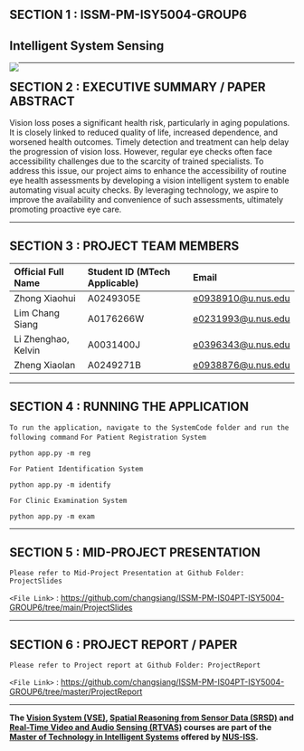 ## SECTION 1 : ISSM-PM-ISY5004-GROUP6
## Intelligent System Sensing

<img src="static/cover.png"
     style="float: left; margin-right: 0px;" />

---  

## SECTION 2 : EXECUTIVE SUMMARY / PAPER ABSTRACT

Vision loss poses a significant health risk, particularly in aging populations. It is closely linked to reduced quality of life, increased dependence, and worsened health outcomes. Timely detection and treatment can help delay the progression of vision loss. However, regular eye checks often face accessibility challenges due to the scarcity of trained specialists. To address this issue, our project aims to enhance the accessibility of routine eye health assessments by developing a vision intelligent system to enable automating visual acuity checks. By leveraging technology, we aspire to improve the availability and convenience of such assessments, ultimately promoting proactive eye care. 

---

## SECTION 3 : PROJECT TEAM MEMBERS

| Official Full Name  | Student ID (MTech Applicable)  | Email |
| :------------ |:--------------- |:-----|
| Zhong Xiaohui | A0249305E | e0938910@u.nus.edu |
| Lim Chang Siang | A0176266W | e0231993@u.nus.edu |
| Li Zhenghao, Kelvin | A0031400J | e0396343@u.nus.edu |
| Zheng Xiaolan | A0249271B | e0938876@u.nus.edu |

---

## SECTION 4 : RUNNING THE APPLICATION
`To run the application, navigate to the SystemCode folder and run the following command`
`For Patient Registration System`
```
python app.py -m reg
```
`For Patient Identification System`
```
python app.py -m identify
```
`For Clinic Examination System`
```
python app.py -m exam
```

---
## SECTION 5 : MID-PROJECT PRESENTATION
`Please refer to Mid-Project Presentation at Github Folder: ProjectSlides`

`<File Link>` : <https://github.com/changsiang/ISSM-PM-IS04PT-ISY5004-GROUP6/tree/main/ProjectSlides>


---
## SECTION 6 : PROJECT REPORT / PAPER
`Please refer to Project report at Github Folder: ProjectReport`

`<File Link>` : <https://github.com/changsiang/ISSM-PM-IS04PT-ISY5004-GROUP6/tree/master/ProjectReport>

---

**The [Vision System (VSE)](https://www.iss.nus.edu.sg/executive-education/course/detail/machine-reasoning "Vision System"), [Spatial Reasoning from Sensor Data  (SRSD)](https://www.iss.nus.edu.sg/executive-education/course/detail/reasoning-systems "Spatial Reasoning from Sensor Data") and [Real-Time Video and Audio Sensing (RTVAS)](https://www.iss.nus.edu.sg/executive-education/course/detail/cognitive-systems-sf "Real-Time Vidoe and Audio Sensing") courses are part of the [Master of Technology in Intelligent Systems](https://www.iss.nus.edu.sg/stackable-certificate-programmes/intelligent-sensing "Intelligent System Sensing") offered by [NUS-ISS](https://www.iss.nus.edu.sg "Institute of Systems Science, National University of Singapore").**